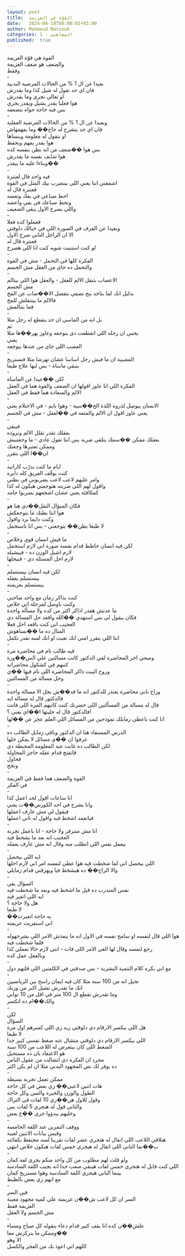 ```yaml
---
layout: post
title:  القوّة في العزيمة
date:   2024-04-10T00:00:01+03:00
author: Mahmoud Marzouk
categories: 1 - المفاهيم
published:  true
---
```

القوة هي قوّة العزيمة\
والضعف هو ضعف العزيمة\
وفقط\
-\
بعيدا عن ال 1 % من الحالات المرضية البدنية\
فان اي حد تقول له شيل كذا وما يقدرش\
او تعالي نجري وما يقدرش\
هوا فعليا يقدر يشيل ويقدر يجري\
بس فيه حاجة جواه بتضعفه\
-\
وبعيدا عن ال 1 % من الحالات المرضية العقلية\
فان اي حد بتشرح له حاج�� وما يفهمهاش\
او بتقول له معلومة وينساها\
هوا يقدر يفهم ويحفظ\
بس هوا ��ضعف من انه يظن بنفسه كده\
هوا شايف نفسه ما يقدرش\
وبناءا عليه ما بيقدر��\
-\
فيه واحد قال لعنترة\
اشمعني انتا يعني اللي بيتضرب بيك المثل في القوة\
فعنترة قال له\
احط صباعي في بقك وتعضه\
وتحط صباعك في بقي واعضه\
واللي يصرخ الاول يبقي الضعيف\
-\
فعملوا كده فعلا\
وبعيدا عن القرف في الصورة اللي في خيالك دلوقتي\
الا ان الراجل التاني صرخ الاول\
فعنترة قال له\
لو كنت استنيت شويه كنت انا اللي هصرخ\
-\
الفكرة كلها في التحمل - مش في القوة\
والتحمل ده جاي من العقل مش الجسم\
-\
الاعصاب بتنقل الالم للعقل - والعقل هوا اللي بيتالم\
مش الجسم\
بدليل انك لما بتاخد بنج نصفي بتفصل الا��صاب عن المخ\
فالالم ما بيتنقلش للمخ\
فما بتتالمش\
-\
بل انه من الماسي ان حد يتقطع له رجل مثلا\
ثم\
يحس ان رجله اللي اتقطعت دي بتوجعه وعاوز يهر��ها مثلا\
يعني\
العصب اللي جاي من عندها بيوجعه\
-\
المصيبة ان ما فيش رجل اساسا عشان تهرشا مثلا فتستريح\
بتبقي ماساة - بس ليها علاج طبعا\
-\
لكن ��عيدا عن الماساة\
الفكرة اللي انا عاوز اقولها ان الضعف والقوة هما في العقل\
الالم والسعادة هما فقط في العقل\
-\
الانسان بيوصل لذروة اللذة الج��سية - وهوا نايم - في الاحتلام
يعني\
يعني عاوز اقول ان الالم والمتعة في ��لعقل - مش في الجسم\
-\
فيبقي\
بعقلك تقدر تقلل الالم وتزوده\
بعقلك ممكن ��سمك يتلقي ضربة بس انتا تقول عادي - ما وجعتنيش\
وممكن تعتبرها وجعتك\
ان��ا اللي بتقرر\
-\
ايام ما كنت بدرّب كاراتيه\
كنت بوقّف الفريق كله دايره\
وامر عليهم لاعب لاعب يضربوني في بطني\
واقول لهم اللي ضربته هتوجعني هيكون له كذا\
كمكافئة يعني عشان اشجعهم يضربوا جامد\
-\
فكان السؤال التقل��دي هنا هو\
هوا انتا بطنك ما بتوجعكش\
وكنت دايما برد واقول\
لا طبعا بطن�� بتوجعني - بس انا باستحمل\
-\
ما فيش انسان قوي وخلاص\
لكن فيه انسان حاطط قدام نفسه صورة اني لازم استحمل\
لازم اشيل الوزن ده - فبيشيله\
لازم احل المسئلة دي - فبيحلها\
-\
لكن فيه انسان بيستسلم\
بيستسلم بعقله\
بيستسلم بعزيمته\
-\
كنت بذاكر زمان مع واحد صاحبي\
وكنت باوصل لمرحلة اني خلاص\
ما عدتش هقدر اذاكر اكتر من كده ولا مسألة واحدة\
فكان بيقول لي بس استهدي ��الله واقعد حل المسالة دي\
العجيب اني كنت باقعد احل فعلا\
المثال ده ما ��نساهوش\
انتا اللي بتقرر امتي انك تعبت او انك لسه تقدر تكمل\
-\
فيه طالب نام في محاضرة مرة\
وصحي اخر المحاضرة لقي الدكتور كاتب مسالتين علي الس��ورة\
كتبهم في كشكول محاضراته\
وروح البيت ذاكر المحاضرة اللي نام فيها ��ي\
وحل مسالة من المسالتين\
-\
وراح تاني محاضرة يعتذر للدكتور انه ما قد��ش يحل الا مسالة
واحدة\
فالدكتور قال له مسالة ايه\
قال له مسالة من المسألتين اللي حضرتك كنت كاتبهم المرة اللي
فاتت\
فالدكتور قال له حليتها ا��اي يعني ؟!\
انا كنت باعطي زمايلك نموذجين من المسائل اللي العلم عجز عن
��لها\
-\
الدرس المستفاد هنا ان الدكتور وباقي زمايل الطالب ده\
عرفوا ان ��ي مسائل لا يمكن حلها\
لكن الطالب ده غابت عنه المعلومة المحبطة دي\
فاتفتح قدام عقله حاجز المحاولة\
فحاول\
ونجح\
-\
القوة والضعف هما فقط في العزيمة\
في الفكر\
-\
انا ساعات اقول لحد اعمل كذا\
وانا بشرح في احد الكورس��ت يعني\
فيقول لي مش عارف اعملها\
فباتعمد اشخط فيه واقول له تاني اعملها\
-\
انا مش متنرفز ولا حاجة - انا باعمل تجربة\
العجيب انه بعد ما بشخط فيه\
بيعمل نفس اللي اتطلب منه وقال انه مش عارف يعمله\
-\
ايه اللي بيحصل\
اللي بيحصل اني لما شخطت فيه هوا عطي لنفسه امر اني لازم
احلها\
والا الراج�� ده هيشخط فيا ويهزقني قدام زمايلي\
-\
السؤال بقي\
نفس المتدرب ده قبل ما اشخط فيه وبعد ما شخطت فيه\
ايه اللي اتغير فيه\
هل ولا حاجة ؟\
لا طبعا\
��يه حاجة اتغيرت\
اني استفزيت عزيمته\
-\
هوا اللي قال لنفسه او سامح نفسه في الاول انه ما ينفذش الامر اللي
بشرحهوله\
فلما شخطت فيه\
رجع لنفسه وقال لها الغي الامر اللي فات - انتي لازم حالا تعملي
كذا\
وبالفعل عمل كده\
-\
مع اني بكره كلام التنمية البشرية - بس صدقني في الكلمتين اللي قلتهم
دول\
-\
تخيل انه من 100 سنة مثلا كان فيه ايمان راسخ بين الرياضيين\
انك ما تقدرش تشيل اكبر من وزنك\
وما تقدرش تقطع ال 100 متر في اقل من 10 ثواني\
والك��ام ده اتكسر\
-\
لكن\
السؤال\
هل اللي بيكسر الارقام دي دلوقتي زيه زي اللي كسرهم اول مرة\
لا طبعا\
اللي بيكسر الارقام دي دلوقتي متشال عنه ضغط نفسي كبير جدا\
الضغط اللي كان بيتعرض له اللاعب من 100 سنة\
هو الاعتقاد بان ده مستحيل\
مجرد ان الفكرة دي اتشالت من عقول الناس\
ده يوفر لك نص المجهود البدني مثلا ان لم يكن اكثر\
-\
ممكن تعمل تجربة بسيطة\
هات اتنين لاعبي�� زي بعض في كل حاجة\
الطول والوزن والخبرة والسن وكل حاجة\
وقول للاول هن��ري 10 لفات في التراك\
والتاني قول له هنجري 5 لفات بس\
وخليهم يبدؤوا جري ��ع بعض\
-\
ووقف التمرين عند اللفة الخامسة\
وقيس بيانات الاتنين لعيبة\
هتلاقي اللاعب اللي اتقال له هتجري عشر لفات تقريبا لسه محتفظ
بكفائته\
ب��نما التاني اللي اتقال له هيجري خمس لفات هيكون خلاص انتهي\
-\
ولو قلت لهم مطلوب من كل واحد منكم يجري لفة كمان\
اللي كنت قايل له هتجري خمس لفات هيبقي صعب جدا انه يجيب اللفة
السادسة\
بينما التاني هيجري اللفة السادسة وهوا مستريح كمان\
مع انهم زي بعض بالظبط\
-\
فين السر\
السر ان كل لاعب ش��ن عزيمته علي كمية مجهود معينة\
العزيمة فقط\
مش الجسم ولا العقل\
-\
علش��ن كده انا بقف كتير قدام دعاء بنقوله كل صباح ومساء\
وممكن ما بنركزش معا��\
الا وهو\
اللهم اني اعوذ بك من العجز والكسل
